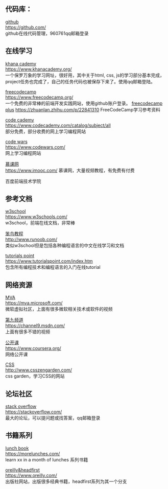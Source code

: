 ## 代码库：
[github](https://github.com/)  
https://github.com/  
github在线代码管理，960761qq邮箱登录

## 在线学习
[khana cademy](https://www.khanacademy.org/)    
https://www.khanacademy.org/  
一个保罗万象的学习网址，很好用，其中关于html, css, js的学习部分基本完成，project任务也完成了，自己的任务代码也被保存下来了。使用qq邮箱登陆。

[freecodecamp](https://www.freecodecamp.org/)     
https://www.freecodecamp.org/  
一个免费的非常棒的前端开发实践网站，使用github账户登录。
[freecodecamp plus](https://zhuanlan.zhihu.com/p/22841310)
https://zhuanlan.zhihu.com/p/22841310
FreeCodeCamp学习参考资料

[code cademy](https://www.codecademy.com/catalog/subject/all)    
https://www.codecademy.com/catalog/subject/all  
部分免费，部分收费的网上学习编程网站

[code wars](https://www.codewars.com/)    
https://www.codewars.com/  
网上学习编程网站

[慕课网](https://www.imooc.com/ )  
https://www.imooc.com/ 
慕课网，大量视频教程，有免费有付费

百度前端技术学院

## 参考文档
[w3school](https://www.w3schools.com/)    
https://www.w3schools.com/  
w3school，前端在线文档，非常棒

[笨鸟教程](http://www.runoob.com/)  
http://www.runoob.com/  
类似w3school但是包括各种编程语言的中文在线学习和文档

[tutorials point](https://www.tutorialspoint.com/index.htm)    
https://www.tutorialspoint.com/index.htm  
包含所有编程技术和编程语言的入门在线tutorial

## 网络资源
[MVA](https://mva.microsoft.com/)  
https://mva.microsoft.com/  
微软虚拟社区，上面有很多微软相关技术或软件的视频

[第九频道](https://channel9.msdn.com/)    
https://channel9.msdn.com/  
上面有很多不错的视频

[公开课](https://www.coursera.org/)  
https://www.coursera.org/  
网络公开课

[CSS](http://www.csszengarden.com/)  
http://www.csszengarden.com/  
css garden，学习CSS的网站

## 论坛社区
[stack overflow](https://stackoverflow.com/)  
https://stackoverflow.com/  
最大的论坛，可以提问题或找答案，qq邮箱登录

## 书籍系列
[lunch book](https://morelunches.com/)  
https://morelunches.com/  
learn xx in a month of lunches 系列书籍

[oreilly&headfirst](https://www.oreilly.com/)  
https://www.oreilly.com/  
出版社网站，出版很多经典书籍，headfirst系列为其一个分支
